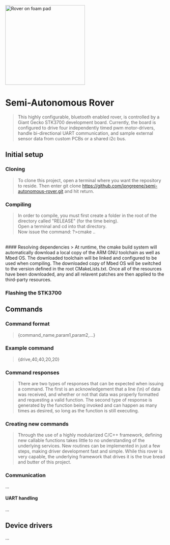 <img src="https://i1380.photobucket.com/albums/ah174/nibbleoverbyte/6db4ab84-d0be-4a54-b1a0-f3dc903e4d98_zpspbunmdpz.jpeg" width="250" title="Rover on foam pad"></img>
# Semi-Autonomous Rover
> This highly configurable, bluetooth enabled rover, is controlled by a Giant Gecko STK3700 development board. Currently, the board is configured to drive four independently timed pwm motor-drivers, handle bi-directional UART communication, and sample external sensor data from custom PCBs or a shared i2c bus.

## Initial setup
### Cloning
> To clone this project, open a terminal where you want the repository to reside. Then enter git clone https://github.com/jongreene/semi-autonomous-rover.git and hit return.
### Compiling
> In order to compile, you must first create a folder in the root of the directory called "RELEASE" (for the time being). </br>Open a terminal and cd into that directory.
</br>Now issue the command: ?>cmake ..
</br>
#### Resolving dependencies
> At runtime, the cmake build system will automatically download a local copy of the ARM GNU toolchain as well as Mbed OS. The downloaded toolchain will be linked and configured to be used when compiling. The downloaded copy of Mbed OS will be switched to the version defined in the root CMakeLists.txt. Once all of the resources have been downloaded, any and all relavent patches are then applied to the third-party resources.


### Flashing the STK3700

## Commands
### Command format
> {command_name,param1,param2,...}
### Example command
> {drive,40,40,20,20}
### Command responses
> There are two types of responses that can be expected when issuing a command. The first is an acknowledgement that a line (\n) of data was received, and whether or not that data was properly formatted and requesting a valid function. The second type of response is generated by the function being invoked and can happen as many times as desired, so long as the function is still executing.

### Creating new commands
> Through the use of a highly modularized C/C++ framework, defining new callable functions takes little to no understanding of the underlying services. New routines can be implemented in just a few steps, making driver development fast and simple. While this rover is very capable, the underlying framework that drives it is the true bread and butter of this project.

### Communication
...

#### UART handling
...

## Device drivers
...

